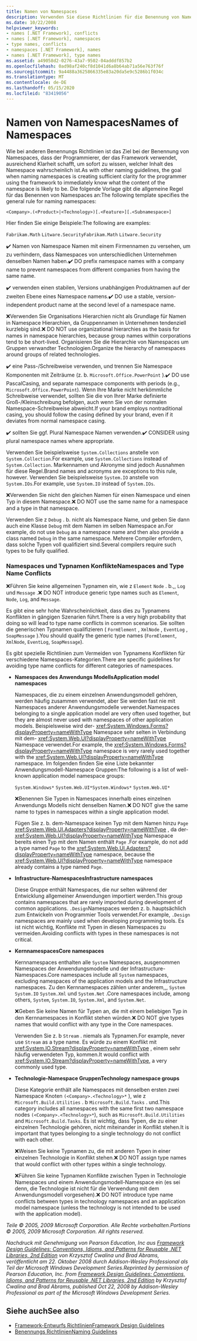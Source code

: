 ```yaml
---
title: Namen von Namespaces
description: Verwenden Sie diese Richtlinien für die Benennung von Namespaces als Teil der Richtlinien zum Entwerfen von Bibliotheken, die .NET-Bibliotheken erweitern und mit ihnen interagieren.
ms.date: 10/22/2008
helpviewer_keywords:
- names [.NET Framework], conflicts
- names [.NET Framework], namespaces
- type names, conflicts
- namespaces [.NET Framework], names
- names [.NET Framework], type names
ms.assetid: a49058d2-0276-43a7-9502-04adddf857b2
ms.openlocfilehash: 0ad98af240cf8d1041d6a8b64ab71a56e763f76f
ms.sourcegitcommit: 9a4488a3625866335e83a20da5e9c5286b1f034c
ms.translationtype: MT
ms.contentlocale: de-DE
ms.lasthandoff: 05/15/2020
ms.locfileid: "83419056"
---
```

# <a name="names-of-namespaces"></a><span data-ttu-id="ec662-103">Namen von Namespaces</span><span class="sxs-lookup"><span data-stu-id="ec662-103">Names of Namespaces</span></span>
<span data-ttu-id="ec662-104">Wie bei anderen Benennungs Richtlinien ist das Ziel bei der Benennung von Namespaces, dass der Programmierer, der das Framework verwendet, ausreichend Klarheit schafft, um sofort zu wissen, welcher Inhalt des Namespace wahrscheinlich ist.</span><span class="sxs-lookup"><span data-stu-id="ec662-104">As with other naming guidelines, the goal when naming namespaces is creating sufficient clarity for the programmer using the framework to immediately know what the content of the namespace is likely to be.</span></span> <span data-ttu-id="ec662-105">Die folgende Vorlage gibt die allgemeine Regel für das Benennen von Namespaces an:</span><span class="sxs-lookup"><span data-stu-id="ec662-105">The following template specifies the general rule for naming namespaces:</span></span>

 `<Company>.(<Product>|<Technology>)[.<Feature>][.<Subnamespace>]`

 <span data-ttu-id="ec662-106">Hier finden Sie einige Beispiele:</span><span class="sxs-lookup"><span data-stu-id="ec662-106">The following are examples:</span></span>

 <span data-ttu-id="ec662-107">`Fabrikam.Math` `Litware.Security`</span><span class="sxs-lookup"><span data-stu-id="ec662-107">`Fabrikam.Math` `Litware.Security`</span></span>

 <span data-ttu-id="ec662-108">✔️ Namen von Namespace Namen mit einem Firmennamen zu versehen, um zu verhindern, dass Namespaces von unterschiedlichen Unternehmen denselben Namen haben.</span><span class="sxs-lookup"><span data-stu-id="ec662-108">✔️ DO prefix namespace names with a company name to prevent namespaces from different companies from having the same name.</span></span>

 <span data-ttu-id="ec662-109">✔️ verwenden einen stabilen, Versions unabhängigen Produktnamen auf der zweiten Ebene eines Namespace namens.</span><span class="sxs-lookup"><span data-stu-id="ec662-109">✔️ DO use a stable, version-independent product name at the second level of a namespace name.</span></span>

 <span data-ttu-id="ec662-110">❌Verwenden Sie Organisations Hierarchien nicht als Grundlage für Namen in Namespace Hierarchien, da Gruppennamen in Unternehmen tendenziell kurzlebig sind.</span><span class="sxs-lookup"><span data-stu-id="ec662-110">❌ DO NOT use organizational hierarchies as the basis for names in namespace hierarchies, because group names within corporations tend to be short-lived.</span></span> <span data-ttu-id="ec662-111">Organisieren Sie die Hierarchie von Namespaces um Gruppen verwandter Technologien.</span><span class="sxs-lookup"><span data-stu-id="ec662-111">Organize the hierarchy of namespaces around groups of related technologies.</span></span>

 <span data-ttu-id="ec662-112">✔️ eine Pass-/Schreibweise verwenden, und trennen Sie Namespace Komponenten mit Zeiträume (z. b. `Microsoft.Office.PowerPoint` ).</span><span class="sxs-lookup"><span data-stu-id="ec662-112">✔️ DO use PascalCasing, and separate namespace components with periods (e.g., `Microsoft.Office.PowerPoint`).</span></span> <span data-ttu-id="ec662-113">Wenn Ihre Marke nicht herkömmliche Schreibweise verwendet, sollten Sie die von Ihrer Marke definierte Groß-/Kleinschreibung befolgen, auch wenn Sie von der normalen Namespace-Schreibweise abweicht.</span><span class="sxs-lookup"><span data-stu-id="ec662-113">If your brand employs nontraditional casing, you should follow the casing defined by your brand, even if it deviates from normal namespace casing.</span></span>

 <span data-ttu-id="ec662-114">✔️ sollten Sie ggf. Plural Namespace Namen verwenden.</span><span class="sxs-lookup"><span data-stu-id="ec662-114">✔️ CONSIDER using plural namespace names where appropriate.</span></span>

 <span data-ttu-id="ec662-115">Verwenden Sie beispielsweise `System.Collections` anstelle von `System.Collection`.</span><span class="sxs-lookup"><span data-stu-id="ec662-115">For example, use `System.Collections` instead of `System.Collection`.</span></span> <span data-ttu-id="ec662-116">Markennamen und Akronyme sind jedoch Ausnahmen für diese Regel.</span><span class="sxs-lookup"><span data-stu-id="ec662-116">Brand names and acronyms are exceptions to this rule, however.</span></span> <span data-ttu-id="ec662-117">Verwenden Sie beispielsweise `System.IO` anstelle von `System.IOs`.</span><span class="sxs-lookup"><span data-stu-id="ec662-117">For example, use `System.IO` instead of `System.IOs`.</span></span>

 <span data-ttu-id="ec662-118">❌Verwenden Sie nicht den gleichen Namen für einen Namespace und einen Typ in diesem Namespace.</span><span class="sxs-lookup"><span data-stu-id="ec662-118">❌ DO NOT use the same name for a namespace and a type in that namespace.</span></span>

 <span data-ttu-id="ec662-119">Verwenden Sie z `Debug` . b. nicht als Namespace Name, und geben Sie dann auch eine Klasse `Debug` mit dem Namen im selben Namespace an.</span><span class="sxs-lookup"><span data-stu-id="ec662-119">For example, do not use `Debug` as a namespace name and then also provide a class named `Debug` in the same namespace.</span></span> <span data-ttu-id="ec662-120">Mehrere Compiler erfordern, dass solche Typen voll qualifiziert sind.</span><span class="sxs-lookup"><span data-stu-id="ec662-120">Several compilers require such types to be fully qualified.</span></span>

### <a name="namespaces-and-type-name-conflicts"></a><span data-ttu-id="ec662-121">Namespaces und Typnamen Konflikte</span><span class="sxs-lookup"><span data-stu-id="ec662-121">Namespaces and Type Name Conflicts</span></span>
 <span data-ttu-id="ec662-122">❌Führen Sie keine allgemeinen Typnamen ein, wie z `Element` `Node` . b.,, `Log` und `Message` .</span><span class="sxs-lookup"><span data-stu-id="ec662-122">❌ DO NOT introduce generic type names such as `Element`, `Node`, `Log`, and `Message`.</span></span>

 <span data-ttu-id="ec662-123">Es gibt eine sehr hohe Wahrscheinlichkeit, dass dies zu Typnamens Konflikten in gängigen Szenarien führt.</span><span class="sxs-lookup"><span data-stu-id="ec662-123">There is a very high probability that doing so will lead to type name conflicts in common scenarios.</span></span> <span data-ttu-id="ec662-124">Sie sollten die generischen Typnamen qualifizieren ( `FormElement` , `XmlNode` , `EventLog` , `SoapMessage` ).</span><span class="sxs-lookup"><span data-stu-id="ec662-124">You should qualify the generic type names (`FormElement`, `XmlNode`, `EventLog`, `SoapMessage`).</span></span>

 <span data-ttu-id="ec662-125">Es gibt spezielle Richtlinien zum Vermeiden von Typnamens Konflikten für verschiedene Namespaces-Kategorien.</span><span class="sxs-lookup"><span data-stu-id="ec662-125">There are specific guidelines for avoiding type name conflicts for different categories of namespaces.</span></span>

- <span data-ttu-id="ec662-126">**Namespaces des Anwendungs Modells**</span><span class="sxs-lookup"><span data-stu-id="ec662-126">**Application model namespaces**</span></span>

     <span data-ttu-id="ec662-127">Namespaces, die zu einem einzelnen Anwendungsmodell gehören, werden häufig zusammen verwendet, aber Sie werden fast nie mit Namespaces anderer Anwendungsmodelle verwendet.</span><span class="sxs-lookup"><span data-stu-id="ec662-127">Namespaces belonging to a single application model are very often used together, but they are almost never used with namespaces of other application models.</span></span> <span data-ttu-id="ec662-128">Beispielsweise wird der- <xref:System.Windows.Forms?displayProperty=nameWithType> Namespace sehr selten in Verbindung mit dem- <xref:System.Web.UI?displayProperty=nameWithType> Namespace verwendet.</span><span class="sxs-lookup"><span data-stu-id="ec662-128">For example, the <xref:System.Windows.Forms?displayProperty=nameWithType> namespace is very rarely used together with the <xref:System.Web.UI?displayProperty=nameWithType> namespace.</span></span> <span data-ttu-id="ec662-129">Im folgenden finden Sie eine Liste bekannter Anwendungsmodell-Namespace Gruppen:</span><span class="sxs-lookup"><span data-stu-id="ec662-129">The following is a list of well-known application model namespace groups:</span></span>

     <span data-ttu-id="ec662-130">`System.Windows*` `System.Web.UI*`</span><span class="sxs-lookup"><span data-stu-id="ec662-130">`System.Windows*` `System.Web.UI*`</span></span>

     <span data-ttu-id="ec662-131">❌Benennen Sie Typen in Namespaces innerhalb eines einzelnen Anwendungs Modells nicht denselben Namen.</span><span class="sxs-lookup"><span data-stu-id="ec662-131">❌ DO NOT give the same name to types in namespaces within a single application model.</span></span>

     <span data-ttu-id="ec662-132">Fügen Sie z. b. dem-Namespace keinen Typ mit dem Namen hinzu `Page` <xref:System.Web.UI.Adapters?displayProperty=nameWithType> , da der- <xref:System.Web.UI?displayProperty=nameWithType> Namespace bereits einen Typ mit dem Namen enthält `Page` .</span><span class="sxs-lookup"><span data-stu-id="ec662-132">For example, do not add a type named `Page` to the <xref:System.Web.UI.Adapters?displayProperty=nameWithType> namespace, because the <xref:System.Web.UI?displayProperty=nameWithType> namespace already contains a type named `Page`.</span></span>

- <span data-ttu-id="ec662-133">**Infrastructure-Namespaces**</span><span class="sxs-lookup"><span data-stu-id="ec662-133">**Infrastructure namespaces**</span></span>

     <span data-ttu-id="ec662-134">Diese Gruppe enthält Namespaces, die nur selten während der Entwicklung allgemeiner Anwendungen importiert werden.</span><span class="sxs-lookup"><span data-stu-id="ec662-134">This group contains namespaces that are rarely imported during development of common applications.</span></span> <span data-ttu-id="ec662-135">`.Design`Namespaces werden z. b. hauptsächlich zum Entwickeln von Programmier Tools verwendet.</span><span class="sxs-lookup"><span data-stu-id="ec662-135">For example, `.Design` namespaces are mainly used when developing programming tools.</span></span> <span data-ttu-id="ec662-136">Es ist nicht wichtig, Konflikte mit Typen in diesen Namespaces zu vermeiden.</span><span class="sxs-lookup"><span data-stu-id="ec662-136">Avoiding conflicts with types in these namespaces is not critical.</span></span>

- <span data-ttu-id="ec662-137">**Kernnamespaces**</span><span class="sxs-lookup"><span data-stu-id="ec662-137">**Core namespaces**</span></span>

     <span data-ttu-id="ec662-138">Kernnamespaces enthalten alle `System` Namespaces, ausgenommen Namespaces der Anwendungsmodelle und der Infrastructure-Namespaces.</span><span class="sxs-lookup"><span data-stu-id="ec662-138">Core namespaces include all `System` namespaces, excluding namespaces of the application models and the Infrastructure namespaces.</span></span> <span data-ttu-id="ec662-139">Zu den Kernnamespaces zählen unter anderem,,, `System` `System.IO` `System.Xml` und `System.Net` .</span><span class="sxs-lookup"><span data-stu-id="ec662-139">Core namespaces include, among others, `System`, `System.IO`, `System.Xml`, and `System.Net`.</span></span>

     <span data-ttu-id="ec662-140">❌Geben Sie keine Namen für Typen an, die mit einem beliebigen Typ in den Kernnamespaces in Konflikt stehen würden.</span><span class="sxs-lookup"><span data-stu-id="ec662-140">❌ DO NOT give types names that would conflict with any type in the Core namespaces.</span></span>

     <span data-ttu-id="ec662-141">Verwenden Sie z. b `Stream` . niemals als Typnamen.</span><span class="sxs-lookup"><span data-stu-id="ec662-141">For example, never use `Stream` as a type name.</span></span> <span data-ttu-id="ec662-142">Es würde zu einem Konflikt mit <xref:System.IO.Stream?displayProperty=nameWithType> , einem sehr häufig verwendeten Typ, kommen.</span><span class="sxs-lookup"><span data-stu-id="ec662-142">It would conflict with <xref:System.IO.Stream?displayProperty=nameWithType>, a very commonly used type.</span></span>

- <span data-ttu-id="ec662-143">**Technologie-Namespace Gruppen**</span><span class="sxs-lookup"><span data-stu-id="ec662-143">**Technology namespace groups**</span></span>

     <span data-ttu-id="ec662-144">Diese Kategorie enthält alle Namespaces mit denselben ersten zwei Namespace Knoten `(<Company>.<Technology>*` ), wie z `Microsoft.Build.Utilities` . b `Microsoft.Build.Tasks` . und.</span><span class="sxs-lookup"><span data-stu-id="ec662-144">This category includes all namespaces with the same first two namespace nodes `(<Company>.<Technology>*`), such as `Microsoft.Build.Utilities` and `Microsoft.Build.Tasks`.</span></span> <span data-ttu-id="ec662-145">Es ist wichtig, dass Typen, die zu einer einzelnen Technologie gehören, nicht miteinander in Konflikt stehen.</span><span class="sxs-lookup"><span data-stu-id="ec662-145">It is important that types belonging to a single technology do not conflict with each other.</span></span>

     <span data-ttu-id="ec662-146">❌Weisen Sie keine Typnamen zu, die mit anderen Typen in einer einzelnen Technologie in Konflikt stehen.</span><span class="sxs-lookup"><span data-stu-id="ec662-146">❌ DO NOT assign type names that would conflict with other types within a single technology.</span></span>

     <span data-ttu-id="ec662-147">❌Führen Sie keine Typnamen Konflikte zwischen Typen in Technologie Namespaces und einem Anwendungsmodell-Namespace ein (es sei denn, die Technologie ist nicht für die Verwendung mit dem Anwendungsmodell vorgesehen).</span><span class="sxs-lookup"><span data-stu-id="ec662-147">❌ DO NOT introduce type name conflicts between types in technology namespaces and an application model namespace (unless the technology is not intended to be used with the application model).</span></span>

 <span data-ttu-id="ec662-148">*Teile © 2005, 2009 Microsoft Corporation. Alle Rechte vorbehalten.*</span><span class="sxs-lookup"><span data-stu-id="ec662-148">*Portions © 2005, 2009 Microsoft Corporation. All rights reserved.*</span></span>

 <span data-ttu-id="ec662-149">*Nachdruck mit Genehmigung von Pearson Education, Inc aus [Framework Design Guidelines: Conventions, Idioms, and Patterns for Reusable .NET Libraries, 2nd Edition](https://www.informit.com/store/framework-design-guidelines-conventions-idioms-and-9780321545619) von Krzysztof Cwalina und Brad Abrams, veröffentlicht am 22. Oktober 2008 durch Addison-Wesley Professional als Teil der Microsoft Windows Development Series.*</span><span class="sxs-lookup"><span data-stu-id="ec662-149">*Reprinted by permission of Pearson Education, Inc. from [Framework Design Guidelines: Conventions, Idioms, and Patterns for Reusable .NET Libraries, 2nd Edition](https://www.informit.com/store/framework-design-guidelines-conventions-idioms-and-9780321545619) by Krzysztof Cwalina and Brad Abrams, published Oct 22, 2008 by Addison-Wesley Professional as part of the Microsoft Windows Development Series.*</span></span>

## <a name="see-also"></a><span data-ttu-id="ec662-150">Siehe auch</span><span class="sxs-lookup"><span data-stu-id="ec662-150">See also</span></span>

- [<span data-ttu-id="ec662-151">Framework-Entwurfs Richtlinien</span><span class="sxs-lookup"><span data-stu-id="ec662-151">Framework Design Guidelines</span></span>](../../../docs/standard/design-guidelines/index.md)
- [<span data-ttu-id="ec662-152">Benennungs Richtlinien</span><span class="sxs-lookup"><span data-stu-id="ec662-152">Naming Guidelines</span></span>](../../../docs/standard/design-guidelines/naming-guidelines.md)
